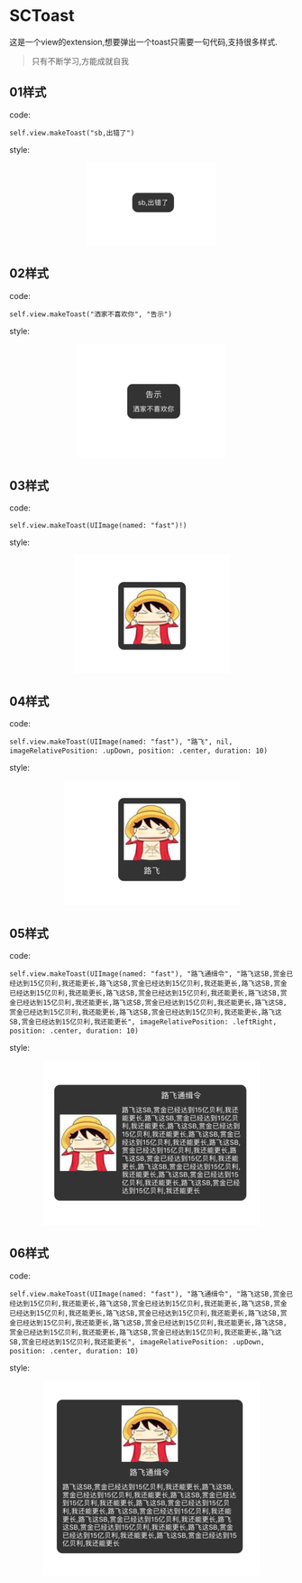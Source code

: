 # SCToast
这是一个view的extension,想要弹出一个toast只需要一句代码,支持很多样式.
> 只有不断学习,方能成就自我
## 01样式
code:
```
self.view.makeToast("sb,出错了")
```
style:

<div align=center><img src="./images/01.png" alt="图1" title="图1"/></div>

## 02样式
code:
```
self.view.makeToast("洒家不喜欢你", "告示")
```
style:

<div align=center><img src="./images/02.png" alt="图2" title="图2"/></div>

## 03样式
code:
```
self.view.makeToast(UIImage(named: "fast")!)
```
style:

<div align=center><img src="./images/03.png" alt="图3" title="图3"/></div>

## 04样式
code:
```
self.view.makeToast(UIImage(named: "fast"), "路飞", nil, imageRelativePosition: .upDown, position: .center, duration: 10)
```
style:

<div align=center><img src="./images/04.png" alt="图4" title="图4"/></div>

## 05样式
code:
```
self.view.makeToast(UIImage(named: "fast"), "路飞通缉令", "路飞这SB,赏金已经达到15亿贝利,我还能更长,路飞这SB,赏金已经达到15亿贝利,我还能更长,路飞这SB,赏金已经达到15亿贝利,我还能更长,路飞这SB,赏金已经达到15亿贝利,我还能更长,路飞这SB,赏金已经达到15亿贝利,我还能更长,路飞这SB,赏金已经达到15亿贝利,我还能更长,路飞这SB,赏金已经达到15亿贝利,我还能更长,路飞这SB,赏金已经达到15亿贝利,我还能更长,路飞这SB,赏金已经达到15亿贝利,我还能更长", imageRelativePosition: .leftRight, position: .center, duration: 10)
```
style:

<div align=center><img src="./images/05.png" alt="图5" title="图5"/></div>

## 06样式
code:
```
self.view.makeToast(UIImage(named: "fast"), "路飞通缉令", "路飞这SB,赏金已经达到15亿贝利,我还能更长,路飞这SB,赏金已经达到15亿贝利,我还能更长,路飞这SB,赏金已经达到15亿贝利,我还能更长,路飞这SB,赏金已经达到15亿贝利,我还能更长,路飞这SB,赏金已经达到15亿贝利,我还能更长,路飞这SB,赏金已经达到15亿贝利,我还能更长,路飞这SB,赏金已经达到15亿贝利,我还能更长,路飞这SB,赏金已经达到15亿贝利,我还能更长,路飞这SB,赏金已经达到15亿贝利,我还能更长", imageRelativePosition: .upDown, position: .center, duration: 10)
```
style:

<div align=center><img src="./images/06.png" alt="图6" title="图6"/></div>


